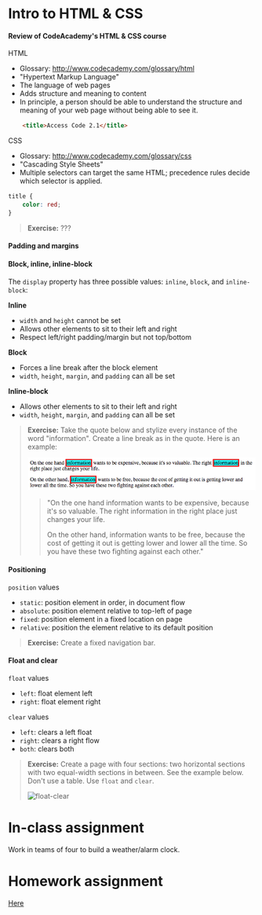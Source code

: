 # Intro to HTML & CSS

#### Review of CodeAcademy's HTML & CSS course

HTML
- Glossary: http://www.codecademy.com/glossary/html
- "Hypertext Markup Language"
- The language of web pages
- Adds structure and meaning to content
- In principle, a person should be able to understand the structure and meaning of your web page without being able to see it.

```html
    <title>Access Code 2.1</title>
```

CSS
- Glossary: http://www.codecademy.com/glossary/css
- "Cascading Style Sheets"
- Multiple selectors can target the same HTML; precedence rules decide which selector is applied.

```css
title {
    color: red;
}
```

> **Exercise:** ???

#### Padding and margins



#### Block, inline, inline-block

The `display` property has three possible values: `inline`, `block`, and `inline-block`:

**Inline**
- `width` and `height` cannot be set
- Allows other elements to sit to their left and right
- Respect left/right padding/margin but not top/bottom

**Block**
- Forces a line break after the block element
- `width`, `height`, `margin`, and `padding` can all be set

**Inline-block**
- Allows other elements to sit to their left and right
- `width`, `height`, `margin`, and `padding` can all be set

> **Exercise:** Take the quote below and stylize every instance of the word "information". Create a line break as in the quote. Here is an example:
>
> ![information](images/information.png)
>
> >"On the one hand information wants to be expensive, because it's so valuable. The right information in the right place just changes your life.
> >
> > On the other hand, information wants to be free, because the cost of getting it out is getting lower and lower all the time. So you have these two fighting against each other."


#### Positioning

`position` values
- `static`: position element in order, in document flow
- `absolute`: position element relative to top-left of page
- `fixed`: position element in a fixed location on page
- `relative`: position the element relative to its default position

> **Exercise:** Create a fixed navigation bar.

#### Float and clear

`float` values
- `left`: float element left
- `right`: float element right

`clear` values
- `left`: clears a left float
- `right`: clears a right flow
- `both`: clears both

> **Exercise:** Create a page with four sections: two horizontal sections with two equal-width sections in between. See the example below. Don't use a table. Use `float` and `clear`.
>
> ![float-clear](float-clear.png)

# In-class assignment
Work in teams of four to build a weather/alarm clock.

# Homework assignment
[Here](https://github.com/C4Q/ac15-bootcamp/blob/master/assignment.md)


